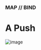 ### MAP // BIND

# A Push

![image](https://user-images.githubusercontent.com/7889154/84332429-d3764e00-ab84-11ea-8c63-f245596ecd9c.png)
